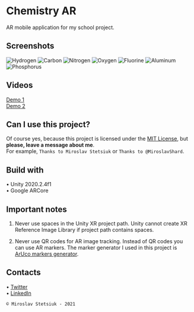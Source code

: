 # Chemistry AR
AR mobile application for my school project.


## Screenshots
![Hydrogen](https://github.com/MiroslavShard/chemistry-ar/blob/main/ChemistryAR/Media/Photos/1.JPG)
![Carbon](https://github.com/MiroslavShard/chemistry-ar/blob/main/ChemistryAR/Media/Photos/6.JPG)
![Nitrogen](https://github.com/MiroslavShard/chemistry-ar/blob/main/ChemistryAR/Media/Photos/7.JPG)
![Oxygen](https://github.com/MiroslavShard/chemistry-ar/blob/main/ChemistryAR/Media/Photos/8.JPG)
![Fluorine](https://github.com/MiroslavShard/chemistry-ar/blob/main/ChemistryAR/Media/Photos/9.JPG)
![Aluminum](https://github.com/MiroslavShard/chemistry-ar/blob/main/ChemistryAR/Media/Photos/13.JPG)
![Phosphorus](https://github.com/MiroslavShard/chemistry-ar/blob/main/ChemistryAR/Media/Photos/15.JPG)

## Videos
[Demo 1](https://youtu.be/7lIZQ3iKIzc)<br>
[Demo 2](https://youtu.be/nW2wcJIgf4A)

## Can I use this project?
Of course yes, because this project is licensed under the [MIT License](https://github.com/MiroslavShard/chemistry-ar/blob/main/LICENSE), but <b>please, leave a message about me</b>.<br>
For example, `Thanks to Miroslav Stetsiuk` or `Thanks to @MiroslavShard`.


## Build with
• Unity 2020.2.4f1<br>
• Google ARCore


## Important notes
1. Never use spaces in the Unity XR project path. Unity cannot create XR Reference Image Library if project path contains spaces.

2. Never use QR codes for AR image tracking. Instead of QR codes you can use AR markers. The marker generator I used in this project is [ArUco markers generator](https://chev.me/arucogen/).


## Contacts
• [Twitter](https://twitter.com/miroslavshard)<br>
• [LinkedIn](https://www.linkedin.com/in/miroslavshard)


`© Miroslav Stetsiuk - 2021`
